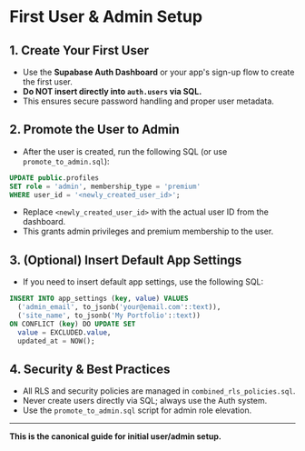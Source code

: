 # First User & Admin Setup

## 1. Create Your First User

- Use the **Supabase Auth Dashboard** or your app's sign-up flow to create the first user.
- **Do NOT insert directly into `auth.users` via SQL.**
- This ensures secure password handling and proper user metadata.

## 2. Promote the User to Admin

- After the user is created, run the following SQL (or use `promote_to_admin.sql`):

```sql
UPDATE public.profiles
SET role = 'admin', membership_type = 'premium'
WHERE user_id = '<newly_created_user_id>';
```

- Replace `<newly_created_user_id>` with the actual user ID from the dashboard.
- This grants admin privileges and premium membership to the user.

## 3. (Optional) Insert Default App Settings

- If you need to insert default app settings, use the following SQL:

```sql
INSERT INTO app_settings (key, value) VALUES
  ('admin_email', to_jsonb('your@email.com'::text)),
  ('site_name', to_jsonb('My Portfolio'::text))
ON CONFLICT (key) DO UPDATE SET
  value = EXCLUDED.value,
  updated_at = NOW();
```

## 4. Security & Best Practices

- All RLS and security policies are managed in `combined_rls_policies.sql`.
- Never create users directly via SQL; always use the Auth system.
- Use the `promote_to_admin.sql` script for admin role elevation.

---

**This is the canonical guide for initial user/admin setup.** 